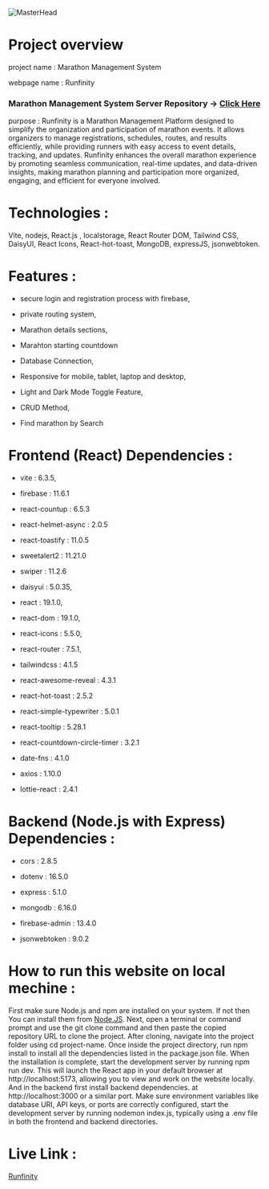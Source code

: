 ![MasterHead](https://i.ibb.co.com/GQK5DBPj/Screenshot-2025-08-09-001551.png)

# Project overview

project name : Marathon Management System

webpage name : Runfinity

### Marathon Management System Server Repository -> [Click Here](https://github.com/MMunim90/Marathol-management-system-server)

purpose : Runfinity is a Marathon Management Platform designed to simplify the organization and participation of marathon events. It allows organizers to manage registrations, schedules, routes, and results efficiently, while providing runners with easy access to event details, tracking, and updates. Runfinity enhances the overall marathon experience by promoting seamless communication, real-time updates, and data-driven insights, making marathon planning and participation more organized, engaging, and efficient for everyone involved.

# Technologies :
Vite, nodejs, React.js , localstorage, React Router DOM, Tailwind CSS, DaisyUI, React Icons, React-hot-toast, MongoDB, expressJS, jsonwebtoken.

# Features : 

- secure login and registration process with firebase, 

- private routing system,

- Marathon details sections,

- Marahton starting countdown

- Database Connection,

- Responsive for mobile, tablet, laptop and desktop,

- Light and Dark Mode Toggle Feature,

- CRUD Method,

- Find marathon by Search

# Frontend (React) Dependencies :

- vite : 6.3.5,

- firebase : 11.6.1

- react-countup : 6.5.3

- react-helmet-async : 2.0.5

- react-toastify : 11.0.5

- sweetalert2 : 11.21.0

- swiper : 11.2.6

- daisyui : 5.0.35,

- react : 19.1.0,

- react-dom : 19.1.0,

- react-icons : 5.5.0,

- react-router : 7.5.1,

- tailwindcss : 4.1.5

- react-awesome-reveal : 4.3.1

- react-hot-toast : 2.5.2

- react-simple-typewriter : 5.0.1

- react-tooltip : 5.28.1

- react-countdown-circle-timer : 3.2.1

- date-fns : 4.1.0

- axios : 1.10.0

- lottie-react : 2.4.1

# Backend (Node.js with Express) Dependencies :

- cors : 2.8.5

- dotenv : 16.5.0

- express : 5.1.0

- mongodb : 6.16.0

- firebase-admin : 13.4.0

- jsonwebtoken : 9.0.2

# How to run this website on local mechine :
First make sure Node.js and npm are installed on your system. If not then You can install them from [Node.JS](https://nodejs.org). Next, open a terminal or command prompt and use the git clone command and then paste the copied repository URL to clone the project. After cloning, navigate into the project folder using cd project-name. Once inside the project directory, run npm install to install all the dependencies listed in the package.json file. When the installation is complete, start the development server by running npm run dev. This will launch the React app in your default browser at http://localhost:5173, allowing you to view and work on the website locally. And in the backend first install backend dependencies. at http://localhost:3000 or a similar port. Make sure environment variables like database URI, API keys, or ports are correctly configured, start the development server by running nodemon index.js, typically using a .env file in both the frontend and backend directories.

# Live Link :
[Runfinity](https://marathon-management-syst-9bb4a.web.app/)

